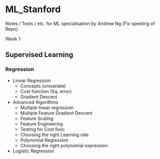 # ML_Stanford
Notes / Tests / etc. for ML specialisation by Andrew Ng [Fix speeling of Repo]

Week 1:
## Supervised Learning
  ### Regression
  -  Linear Regression
      - Concepts (univariate)
      - Cost function (Sq. error)
      - Gradient Descent
  -  Advanced Algorithms
      - Multiple linear regression
      - Multiple Feature Gradient Descent
      - Feature Scaling
      - Feature Engineering
      - Testing for Cost func
      - Choosing the right Learning rate
      - Polynomial Regression
      - Choosing the right polynomial expression 
  -  Logistic Regression

